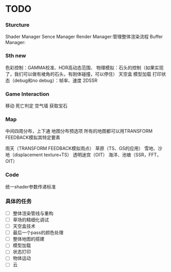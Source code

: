 # TODO
### Sturcture
Shader Manager
Sence Manager
Render Manager:管理整体渲染流程
Buffer Manager:

### Sth new
色彩控制：GAMMA校准、HDR高动态范围、
物理模拟：石头的控制（如果实现了，我们可以做有棱角的石头，有刚体碰撞，可以停住）
天空盒
模型加载
打印状态（debug和no debug）：帧率、速度
2DSSR

### Game Interaction
移动
死亡判定
空气墙
获取宝石

### Map
中间四周分布，上下通
地图分布预选项
所有的地图都可以用TRANSFORM FEEDBACK模拟其特定要素

雨天（TRANSFORM FEEDBACK模拟雨点）
草原（TS、GS的应用）
雪地、沙地（displacement texture+TS）
透明迷宫（OIT）
海洋、池塘（SSR，FFT，OIT）

### Code
统一shader参数传递标准

### 具体的任务
- [ ] 整体渲染管线与重构
- [ ] 草场的精细化调试
- [ ] 天空盒技术
- [ ] 最后一个pass的颜色处理
- [ ] 整体地图的搭建
- [ ] 模型加载
- [ ] 状态打印 
- [ ] 物体运动
- [ ] 云